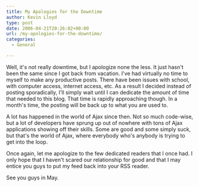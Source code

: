```yaml
---
title: My Apologies for the Downtime
author: Kevin Lloyd
type: post
date: 2006-04-21T20:26:02+00:00
url: /my-apologies-for-the-downtime/
categories:
  - General

---
```

Well, it's not really downtime, but I apologize none the less. It just hasn't been the same since I got back from vacation. I've had virtually no time to myself to make any productive posts. There have been issues with school, with computer access, internet access, etc. As a result I decided instead of posting sporadically, I'll simply wait until I can dedicate the amount of time that needed to this blog. That time is rapidly approaching though. In a month's time, the posting will be back up to what you are used to.

A lot has happened in the world of Ajax since then. Not so much code-wise, but a lot of developers have sprung up out of nowhere with tons of Ajax applications showing off their skills. Some are good and some simply suck, but that's the world of Ajax, where everybody who's anybody is trying to get into the loop.

Once again, let me apologize to the few dedicated readers that I once had. I only hope that I haven't scared our relationship for good and that I may entice you guys to put my feed back into your RSS reader.

See you guys in May.